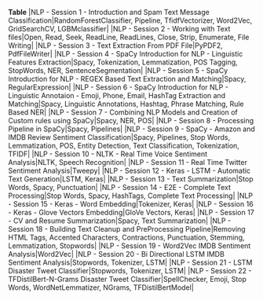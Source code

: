 **Table**
|NLP - Session 1 - Introduction and Spam Text Message Classification|RandomForestClassifier, Pipeline, TfidfVectorizer, Word2Vec, GridSearchCV, LGBMclassifier|
|NLP - Session 2 - Working with Text files|Open, Read, Seek, ReadLine, ReadLines, Close, Strip, Enumerate, File Writing|
|NLP - Session 3 - Text Extraction From PDF File|PyPDF2, PdfFileWriter|
|NLP - Session 4 - SpaCy Introduction for NLP - Linguistic Features Extraction|Spacy, Tokenization, Lemmatization, POS Tagging, StopWords, NER, SentenceSegmentation|
|NLP - Session 5 - SpaCy Introduction for NLP - REGEX Based Text Extraction and Matching|Spacy, RegularExpression|
|NLP - Session 6 - SpaCy Introduction for NLP - Linguistic Annotaion - Emoji, Phone, Email, HashTag Extraction and Matching|Spacy, Linguistic Annotations, Hashtag, Phrase Matching, Rule Based NER|
|NLP - Session 7 - Combining NLP Models and Creation of Custom rules using SpaCy|Spacy, NER, POS|
|NLP - Session 8 - Processing Pipeline in SpaCy|Spacy, Pipelines|
|NLP - Session 9 - SpaCy - Amazon and IMDB Review Sentiment Classification|Spacy, Pipelines, Stop Words, Lemmatization, POS, Entity Detection, Text Classification, Tokenization, TFIDF|
|NLP - Session 10 - NLTK - Real Time Voice Sentiment Analysis|NLTK, Speech Recognition|
|NLP - Session 11 - Real Time Twitter Sentiment Analysis|Tweepy|
|NLP - Session 12 - Keras - LSTM - Automatic Text Generation|LSTM, Keras|
|NLP - Session 13 - Text Summarization|Stop Words, Spacy, Punctuation|
|NLP - Session 14 - E2E - Complete Text Processing|Stop Words, Spacy, HashTags, Complete Text Processing|
|NLP - Session 15 - Keras - Word Embedding|Tokenizer, Keras|
|NLP - Session 16 - Keras - Glove Vectors Embedding|GloVe Vectors, Keras|
|NLP - Session 17 - CV and Resume Summarization|Spacy, Text Summarization|
|NLP - Session 18 - Building Text Cleanup and PreProcessing Pipeline|Removing HTML Tags, Accented Characters, Contractions, Punctuation, Stemming, Lemmatization, Stopwords|
|NLP - Session 19 - Word2Vec IMDB Sentiment Analysis|Word2Vec|
|NLP - Session 20 - Bi Directional LSTM IMDB Sentiment Analysis|Stopwords, Tokenizer, LSTM|
|NLP - Session 21 - LSTM Disaster Tweet Classifier|Stopwords, Tokenizer, LSTM|
|NLP - Session 22 - TFDistilBert-N-Grams Disaster Tweet Classifier|SpellChecker, Emoji, Stop Words, WordNetLemmatizer, NGrams, TFDistilBertModel|
